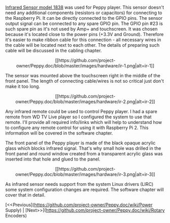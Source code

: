 [Infrared Sensor model 1838](http://www.ebay.com/itm/10pcs-Integrated-Infrared-Acceptor-Transducer-HX1838-/250888200539) was used for Peppy player. This sensor doesn't need any additional components (resistors or capacitors) for connecting to the Raspberry Pi. It can be directly connected to the GPIO pins. The sensor output signal can be connected to any spare GPIO pin. The GPIO pin #23 is such spare pin as it's not used by Amp+ and touchscreen. It was chosen because it's located close to the power pins (+3.3V and Ground). Therefore it's easier to make ribbon cable for this connection - all necessary wires in the cable will be located next to each other. The details of preparing such cable will be discussed in the cabling chapter.
<p align="center">
[[https://github.com/project-owner/Peppy.doc/blob/master/images/hardware/ir-1.png|alt=ir-1]]
</p>

The sensor was mounted above the touchscreen right in the middle of the front panel. The length of connecting cable/wires is not so critical just don't make it too long.
<p align="center">
[[https://github.com/project-owner/Peppy.doc/blob/master/images/hardware/ir-2.png|alt=ir-2]]
</p>

Any infrared remote could be used to control Peppy player. I had a spare remote from WD TV Live player so I configured the system to use that remote. I'll provide all required info/links which will help to understand how to configure any remote control for using it with Raspberry Pi 2. This information will be covered in the software chapter.

The front panel of the Peppy player is made of the black opaque acrylic glass which blocks infrared signal. That's why small hole was drilled in the front panel and round window created from a transparent acrylic glass was inserted into that hole and glued to the panel.
<p align="center">
[[https://github.com/project-owner/Peppy.doc/blob/master/images/hardware/ir-3.png|alt=ir-3]]
</p>

As infrared sensor needs support from the system Linux drivers (LIRC) some system configuration changes are required. The software chapter will cover that in detail.

[<<Previous](https://github.com/project-owner/Peppy.doc/wiki/Power Supply) | [Next>>](https://github.com/project-owner/Peppy.doc/wiki/Rotary Encoders)